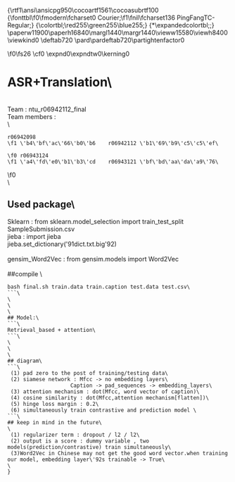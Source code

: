{\rtf1\ansi\ansicpg950\cocoartf1561\cocoasubrtf100
{\fonttbl\f0\fmodern\fcharset0 Courier;\f1\fnil\fcharset136 PingFangTC-Regular;}
{\colortbl;\red255\green255\blue255;}
{\*\expandedcolortbl;;}
\paperw11900\paperh16840\margl1440\margr1440\vieww15580\viewh8400\viewkind0
\deftab720
\pard\pardeftab720\partightenfactor0

\f0\fs26 \cf0 \expnd0\expndtw0\kerning0
# ASR+Translation\
\
Team : ntu_r06942112_final\
Team members :\
\
```\
r06942098 
\f1 \'b4\'bf\'ac\'66\'b0\'b6 	r06942112 \'b1\'69\'b9\'c5\'c5\'ef\

\f0 r06943124 
\f1 \'a4\'fd\'e0\'b1\'b3\'cd	r06943121 \'bf\'bd\'aa\'da\'a9\'76\
```
\f0 \
\
## Used package\
Sklearn : from sklearn.model_selection import train_test_split SampleSubmission.csv\
jieba : import jieba\
	  jieba.set_dictionary(\'91dict.txt.big\'92)\
\
gensim_Word2Vec : from gensim.models import Word2Vec\
\
##compile \
```\
bash final.sh train.data train.caption test.data test.csv\
```\
\
\
\
## Model:\
```\
Retrieval_based + attention\
```\
\
\
\
## diagram\
```\
 (1) pad zero to the post of training/testing data\
 (2) siamese network : Mfcc -> no embedding layers\
					Caption -> pad_sequences -> embedding_layers\
 (3) attention mechanism : dot(Mfcc, word vector of caption)\
 (4) cosine similarity : dot(Mfcc,attention mechanism[flatten])\
 (5) hinge loss margin : 0.2\
 (6) simultaneously train contrastive and prediction model \
```\
## keep in mind in the future\
\
 (1) regularizer term : dropout / l2 / l2\
 (2) output is a score : dummy variable , two models(prediction/contrastive) train simultaneously\
 (3)Word2Vec in Chinese may not get the good word vector.when training our model, embedding layer\'92s trainable -> True\
\
}
